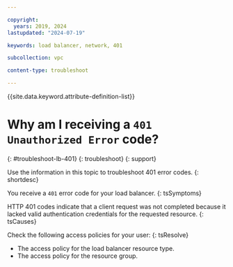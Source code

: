```yaml
---

copyright:
  years: 2019, 2024
lastupdated: "2024-07-19"

keywords: load balancer, network, 401

subcollection: vpc

content-type: troubleshoot

---
```


{{site.data.keyword.attribute-definition-list}}

# Why am I receiving a `401 Unauthorized Error` code?
{: #troubleshoot-lb-401}
{: troubleshoot}
{: support}

Use the information in this topic to troubleshoot 401 error codes.
{: shortdesc}

You receive a `401` error code for your load balancer.
{: tsSymptoms}

HTTP 401 codes indicate that a client request was not completed because it lacked valid authentication credentials for the requested resource.
{: tsCauses}

Check the following access policies for your user:
{: tsResolve}

* The access policy for the load balancer resource type.
* The access policy for the resource group.
